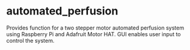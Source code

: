 # automated_perfusion
Provides function for a two stepper motor automated perfusion system using Raspberry Pi and Adafruit Motor HAT. GUI enables user input to control the system.
